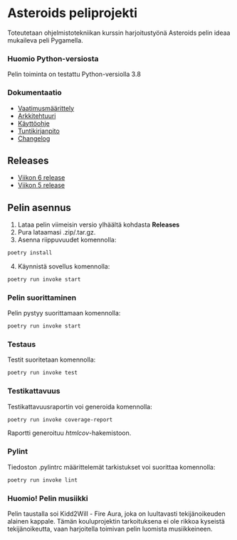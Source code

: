 # Asteroids peliprojekti
Toteutetaan ohjelmistotekniikan kurssin harjoitustyönä Asteroids pelin ideaa mukaileva peli Pygamella.

### Huomio Python-versiosta
Pelin toiminta on testattu Python-versiolla 3.8

### Dokumentaatio
- [Vaatimusmäärittely](https://github.com/JuhoPaananen/ot-harjoitustyo/blob/main/asteroids/dokumentaatio/vaatimusmaarittely.md)
- [Arkkitehtuuri](https://github.com/JuhoPaananen/ot-harjoitustyo/blob/main/asteroids/dokumentaatio/arkkitehtuuri.md)
- [Käyttöohje](https://github.com/JuhoPaananen/ot-harjoitustyo/blob/main/asteroids/dokumentaatio/kayttoohje.md)
- [Tuntikirjanpito](https://github.com/JuhoPaananen/ot-harjoitustyo/blob/main/asteroids/dokumentaatio/tuntikirjanpito.md)
- [Changelog](https://github.com/JuhoPaananen/ot-harjoitustyo/blob/main/asteroids/dokumentaatio/changelog.md)

## Releases
- [Viikon 6 release](https://github.com/JuhoPaananen/ot-harjoitustyo/releases/tag/viikko6)
- [Viikon 5 release](https://github.com/JuhoPaananen/ot-harjoitustyo/releases/tag/viikko5)

## Pelin asennus
1. Lataa pelin viimeisin versio ylhäältä kohdasta **Releases**
2. Pura lataamasi .zip/.tar.gz.
3. Asenna riippuvuudet komennolla:

```bash
poetry install
```

4. Käynnistä sovellus komennolla:

```bash
poetry run invoke start
```

### Pelin suorittaminen

Pelin pystyy suorittamaan komennolla:

```bash
poetry run invoke start
```

### Testaus

Testit suoritetaan komennolla:

```bash
poetry run invoke test
```

### Testikattavuus

Testikattavuusraportin voi generoida komennolla:

```bash
poetry run invoke coverage-report
```

Raportti generoituu _htmlcov_-hakemistoon.

### Pylint

Tiedoston .pylintrc määrittelemät tarkistukset voi suorittaa komennolla:

```bash
poetry run invoke lint
```
### Huomio! Pelin musiikki
Pelin taustalla soi Kidd2Will - Fire Aura, joka on luultavasti tekijänoikeuden alainen kappale. Tämän kouluprojektin tarkoituksena ei ole rikkoa kyseistä tekijänoikeutta, vaan harjoitella toimivan pelin luomista musiikkeineen.

